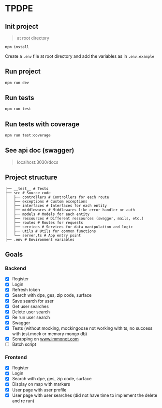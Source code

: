 # TPDPE

## Init project
> at root directory
```bash
npm install
```

Create a `.env` file at root directory and add the variables as in `.env.example`

## Run project

```bash
npm run dev
```

## Run tests

```bash
npm run test
```

## Run tests with coverage

```bash
npm run test:coverage
```

## See api doc (swagger)
> localhost:3030/docs

## Project structure

```
|── __test__ # Tests
├── src # Source code
│   ├── controllers # Controllers for each route
│   ├── exceptions # Custom exceptions
│   ├── interfaces # Interfaces for each entity
│   ├── middlewares # Middlewares like error handler or auth
│   ├── models # Models for each entity
│   ├── ressources # Different ressources (swagger, mails, etc.)
│   ├── routes # Routes for requests
│   ├── services # Services for data manipulation and logic
│   ├── utils # Utils for common functions
│   └── server.ts # App entry point
|── .env # Environment variables

```

## Goals

### Backend

- [x] Register
- [x] Login
- [x] Refresh token
- [x] Search with dpe, ges, zip code, surface
- [x] Save search for user
- [x] Get user searches
- [x] Delete user search
- [x] Re run user search
- [x] Swagger
- [x] Tests (without mocking, mockingoose not working with ts, no success with jest.mock or memory mongo db)
- [x] Scrapping on www.immonot.com
- [ ] Batch script

### Frontend

- [x] Register
- [x] Login
- [x] Search with dpe, ges, zip code, surface
- [x] Display on map with markers
- [x] User page with user profile
- [x] User page with user searches (did not have time to implement the delete and re run)